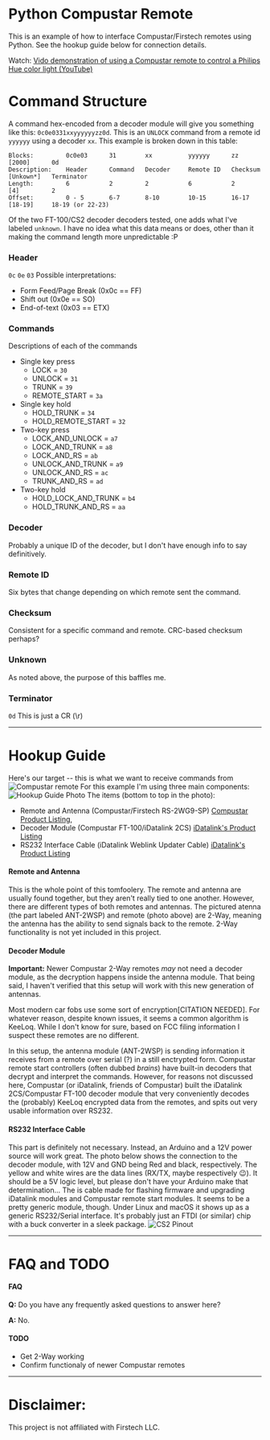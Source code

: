# Python Compustar Remote
This is an example of how to interface Compustar/Firstech remotes using Python.
See the hookup guide below for connection details.

Watch: [Vido demonstration of using a Compustar remote to control a Philips Hue color light (YouTube)](https://www.youtube.com/watch?v=nWA2bXaIzMM)

# Command Structure

A command hex-encoded from a decoder module will give you something like this:
`0c0e0331xxyyyyyyzz0d`. This is an `UNLOCK` command from a remote id `yyyyyy` using a decoder `xx`.
This example is broken down in this table:
```
Blocks:         0c0e03      31        xx          yyyyyy      zz          [2000]      0d
Description:    Header      Command   Decoder     Remote ID   Checksum    [Unkown*]   Terminator
Length:         6           2         2           6           2           [4]         2
Offset:         0 - 5       6-7       8-10        10-15       16-17       [18-19]     18-19 (or 22-23)
```
Of the two FT-100/CS2 decoder decoders tested, one adds what I've labeled `unknown`. I have no idea what this data means or does, other than it making the command length more unpredictable :P

### Header
`0c` `0e` `03`
Possible interpretations:
- Form Feed/Page Break (0x0c == FF)
- Shift out (0x0e == SO)
- End-of-text (0x03 == ETX)

### Commands
Descriptions of each of the commands
- Single key press
    - LOCK                 = `30`
    - UNLOCK               = `31`
    - TRUNK                = `39`
    - REMOTE_START         = `3a`
- Single key hold
    - HOLD_TRUNK           = `34`
    - HOLD_REMOTE_START    = `32`
- Two-key press
    - LOCK_AND_UNLOCK      = `a7`
    - LOCK_AND_TRUNK       = `a8`
    - LOCK_AND_RS          = `ab`
    - UNLOCK_AND_TRUNK     = `a9`
    - UNLOCK_AND_RS        = `ac`
    - TRUNK_AND_RS         = `ad`
- Two-key hold
    - HOLD_LOCK_AND_TRUNK  = `b4`
    - HOLD_TRUNK_AND_RS    = `aa`

### Decoder
Probably a unique ID of the decoder, but I don't have enough info to say definitively.

### Remote ID
Six bytes that change depending on which remote sent the command.

### Checksum
Consistent for a specific command and remote. CRC-based checksum perhaps?

### Unknown
As noted above, the purpose of this baffles me.

### Terminator
`0d`
This is just a CR (\r)

---

# Hookup Guide
Here's our target -- this is what we want to receive commands from
![Compustar remote](http://i.imgur.com/PDRMJU2.jpg)
For this example I'm using three main components:
![Hookup Guide Photo](http://i.imgur.com/KTe0ogO.jpg)
The items (bottom to top in the photo):
- Remote and Antenna (Compustar/Firstech RS-2WG9-SP) [Compustar Product Listing](https://www.compustar.com/remote-start/prime-g9), 
- Decoder Module (Compustar FT-100/iDatalink 2CS) [iDatalink's Product Listing](http://compustar.idatalink.com/accessories/category/product_id/86)
- RS232 Interface Cable (iDatalink Weblink Updater Cable) [iDatalink's Product Listing](http://www.idatalink.com/accessories/category/product_id/45)

#### Remote and Antenna
This is the whole point of this tomfoolery. The remote and antenna are usually found together, but they aren't really tied to one another. However, there are different types of both remotes and antennas. The pictured atenna (the part labeled ANT-2WSP) and remote (photo above) are 2-Way, meaning the antenna has the ability to send signals back to the remote. 2-Way functionality is not yet included in this project.
#### Decoder Module
**Important:** Newer Compustar 2-Way remotes *may* not need a decoder module, as the decryption happens inside the antenna module. That being said, I haven't verified that this setup will work with this new generation of antennas.

Most modern car fobs use some sort of encryption[CITATION NEEDED]. For whatever reason, despite known issues, it seems a common algorithm is KeeLoq. While I don't know for sure, based on FCC filing information I suspect these remotes are no different.

In this setup, the antenna module (ANT-2WSP) is sending information it receives from a remote over serial (?) in a still enctrypted form. Compustar remote start controllers (often dubbed *brains*) have built-in decoders that decrypt and interpret the commands. However, for reasons not discussed here, Compustar (or iDatalink, friends of Compustar) built the iDatalink 2CS/Compustar FT-100 decoder module that very conveniently decodes the (probably) KeeLoq encrypted data from the remotes, and spits out very usable information over RS232.
#### RS232 Interface Cable
This part is definitely not necessary. Instead, an Arduino and a 12V power source will work great. The photo below shows the connection to the decoder module, with 12V and GND being Red and black, respectively. The yellow and white wires are the data lines (RX/TX, maybe respectively 😉). It should be a 5V logic level, but please don't have your Arduino make that determination...
The is cable made for flashing firmware and upgrading iDatalink modules and Compustar remote start modules. It seems to be a pretty generic module, though. Under Linux and macOS it shows up as a generic RS232/Serial interface. It's probably just an FTDI (or similar) chip with a buck converter in a sleek package.
![CS2 Pinout](http://i.imgur.com/caOVMWB.jpg)

---
# FAQ and TODO

#### FAQ
**Q:** Do you have any frequently asked questions to answer here?

**A:** No.

#### TODO
-   Get 2-Way working
-   Confirm functionaly of newer Compustar remotes

---
# Disclaimer:
This project is not affiliated with Firstech LLC.
